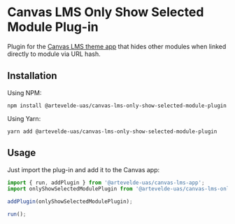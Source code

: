 # Canvas LMS Only Show Selected Module Plug-in

Plugin for the [Canvas LMS theme app](https://github.com/@artevelde-uas/canvas-lms-app) that
hides other modules when linked directly to module via URL hash.

## Installation

Using NPM:

    npm install @artevelde-uas/canvas-lms-only-show-selected-module-plugin

Using Yarn:

    yarn add @artevelde-uas/canvas-lms-only-show-selected-module-plugin

## Usage

Just import the plug-in and add it to the Canvas app:

```javascript
import { run, addPlugin } from '@artevelde-uas/canvas-lms-app';
import onlyShowSelectedModulePlugin from '@artevelde-uas/canvas-lms-only-show-selected-module-plugin';

addPlugin(onlyShowSelectedModulePlugin);

run();
```
